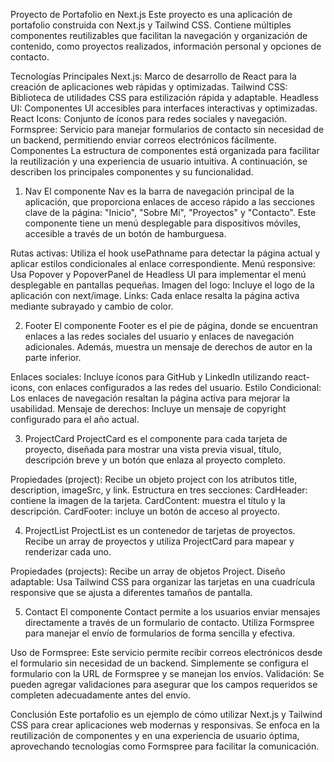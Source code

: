 Proyecto de Portafolio en Next.js
Este proyecto es una aplicación de portafolio construida con Next.js y Tailwind CSS. Contiene múltiples componentes reutilizables que facilitan la navegación y organización de contenido, como proyectos realizados, información personal y opciones de contacto.

Tecnologías Principales
Next.js: Marco de desarrollo de React para la creación de aplicaciones web rápidas y optimizadas.
Tailwind CSS: Biblioteca de utilidades CSS para estilización rápida y adaptable.
Headless UI: Componentes UI accesibles para interfaces interactivas y optimizadas.
React Icons: Conjunto de íconos para redes sociales y navegación.
Formspree: Servicio para manejar formularios de contacto sin necesidad de un backend, permitiendo enviar correos electrónicos fácilmente.
Componentes
La estructura de componentes está organizada para facilitar la reutilización y una experiencia de usuario intuitiva. A continuación, se describen los principales componentes y su funcionalidad.

1. Nav
El componente Nav es la barra de navegación principal de la aplicación, que proporciona enlaces de acceso rápido a las secciones clave de la página: "Inicio", "Sobre Mí", "Proyectos" y "Contacto". Este componente tiene un menú desplegable para dispositivos móviles, accesible a través de un botón de hamburguesa.

Rutas activas: Utiliza el hook usePathname para detectar la página actual y aplicar estilos condicionales al enlace correspondiente.
Menú responsive: Usa Popover y PopoverPanel de Headless UI para implementar el menú desplegable en pantallas pequeñas.
Imagen del logo: Incluye el logo de la aplicación con next/image.
Links: Cada enlace resalta la página activa mediante subrayado y cambio de color.


2. Footer
El componente Footer es el pie de página, donde se encuentran enlaces a las redes sociales del usuario y enlaces de navegación adicionales. Además, muestra un mensaje de derechos de autor en la parte inferior.

Enlaces sociales: Incluye íconos para GitHub y LinkedIn utilizando react-icons, con enlaces configurados a las redes del usuario.
Estilo Condicional: Los enlaces de navegación resaltan la página activa para mejorar la usabilidad.
Mensaje de derechos: Incluye un mensaje de copyright configurado para el año actual.


3. ProjectCard
ProjectCard es el componente para cada tarjeta de proyecto, diseñada para mostrar una vista previa visual, título, descripción breve y un botón que enlaza al proyecto completo.

Propiedades (project): Recibe un objeto project con los atributos title, description, imageSrc, y link.
Estructura en tres secciones:
CardHeader: contiene la imagen de la tarjeta.
CardContent: muestra el título y la descripción.
CardFooter: incluye un botón de acceso al proyecto.


4. ProjectList
ProjectList es un contenedor de tarjetas de proyectos. Recibe un array de proyectos y utiliza ProjectCard para mapear y renderizar cada uno.

Propiedades (projects): Recibe un array de objetos Project.
Diseño adaptable: Usa Tailwind CSS para organizar las tarjetas en una cuadrícula responsive que se ajusta a diferentes tamaños de pantalla.


5. Contact
El componente Contact permite a los usuarios enviar mensajes directamente a través de un formulario de contacto. Utiliza Formspree para manejar el envío de formularios de forma sencilla y efectiva.

Uso de Formspree: Este servicio permite recibir correos electrónicos desde el formulario sin necesidad de un backend. Simplemente se configura el formulario con la URL de Formspree y se manejan los envíos.
Validación: Se pueden agregar validaciones para asegurar que los campos requeridos se completen adecuadamente antes del envío.


Conclusión
Este portafolio es un ejemplo de cómo utilizar Next.js y Tailwind CSS para crear aplicaciones web modernas y responsivas. Se enfoca en la reutilización de componentes y en una experiencia de usuario óptima, aprovechando tecnologías como Formspree para facilitar la comunicación.